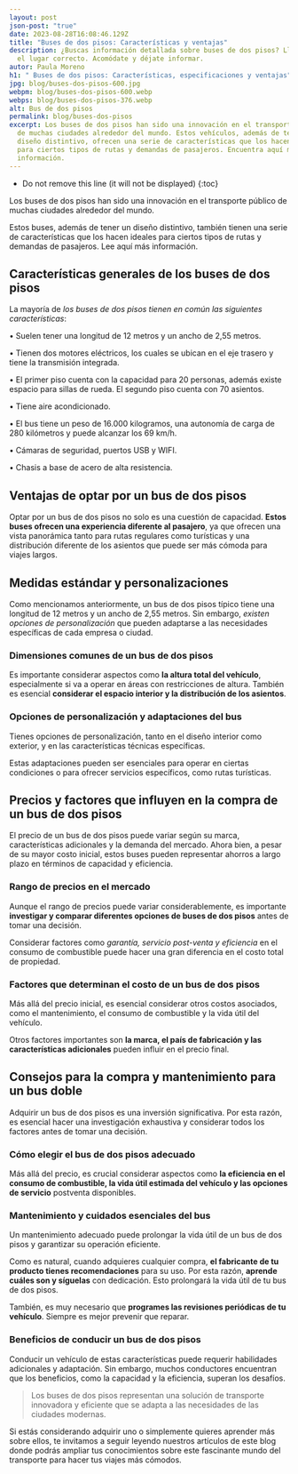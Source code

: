 ```yaml
---
layout: post
json-post: "true"
date: 2023-08-28T16:08:46.129Z
title: "Buses de dos pisos: Características y ventajas"
description: ¿Buscas información detallada sobre buses de dos pisos? Llegaste a
  el lugar correcto. Acomódate y déjate informar.
autor: Paula Moreno
h1: " Buses de dos pisos: Características, especificaciones y ventajas"
jpg: blog/buses-dos-pisos-600.jpg
webpm: blog/buses-dos-pisos-600.webp
webps: blog/buses-dos-pisos-376.webp
alt: Bus de dos pisos
permalink: blog/buses-dos-pisos
excerpt: Los buses de dos pisos han sido una innovación en el transporte público
  de muchas ciudades alrededor del mundo. Estos vehículos, además de tener un
  diseño distintivo, ofrecen una serie de características que los hacen ideales
  para ciertos tipos de rutas y demandas de pasajeros. Encuentra aquí más
  información.
---
```

* Do not remove this line (it will not be displayed)
  {:toc}

Los buses de dos pisos han sido una innovación en el transporte público de muchas ciudades alrededor del mundo. 

Estos buses, además de tener un diseño distintivo, también tienen una serie de características que los hacen ideales para ciertos tipos de rutas y demandas de pasajeros. Lee aquí más información.

## Características generales de los buses de dos pisos

L﻿a mayoría de *los buses de dos pisos tienen en común las siguientes características*:

• Suelen tener una longitud de 12 metros y un ancho de 2,55 metros.

• Tienen dos motores eléctricos, los cuales se ubican en el eje trasero y tiene la transmisión integrada.

• El primer piso cuenta con la capacidad para 20 personas, además existe espacio para sillas de rueda. El segundo piso cuenta con 70 asientos. 

• Tiene aire acondicionado.

• El bus tiene un peso de 16.000 kilogramos, una autonomía de carga de 280 kilómetros y puede alcanzar los 69 km/h.

• Cámaras de seguridad, puertos USB y WIFI.

• Chasis a base de acero de alta resistencia.

## Ventajas de optar por un bus de dos pisos

Optar por un bus de dos pisos no solo es una cuestión de capacidad. **Estos buses ofrecen una experiencia diferente al pasajero**, ya que ofrecen una vista panorámica tanto para rutas regulares como turísticas y una distribución diferente de los asientos que puede ser más cómoda para viajes largos.

## Medidas estándar y personalizaciones

Como mencionamos anteriormente, un bus de dos pisos típico tiene una longitud de 12 metros y un ancho de 2,55 metros. Sin embargo, *existen opciones de personalización* que pueden adaptarse a las necesidades específicas de cada empresa o ciudad.

### Dimensiones comunes de un bus de dos pisos

Es importante considerar aspectos como **la altura total del vehículo**, especialmente si va a operar en áreas con restricciones de altura. También es esencial **considerar el espacio interior y la distribución de los asientos**.

### Opciones de personalización y adaptaciones del bus

Tienes opciones de personalización, tanto en el diseño interior como exterior, y en las características técnicas específicas.

Estas adaptaciones pueden ser esenciales para operar en ciertas condiciones o para ofrecer servicios específicos, como rutas turísticas.

## Precios y factores que influyen en la compra de un bus de dos pisos

El precio de un bus de dos pisos puede variar según su marca, características adicionales y la demanda del mercado. Ahora bien, a pesar de su mayor costo inicial, estos buses pueden representar ahorros a largo plazo en términos de capacidad y eficiencia.

### Rango de precios en el mercado

Aunque el rango de precios puede variar considerablemente, es importante **investigar y comparar diferentes opciones de buses de dos pisos** antes de tomar una decisión.

Considerar factores como *garantía, servicio post-venta y eficiencia* en el consumo de combustible puede hacer una gran diferencia en el costo total de propiedad.

### Factores que determinan el costo de un bus de dos pisos

Más allá del precio inicial, es esencial considerar otros costos asociados, como el mantenimiento, el consumo de combustible y la vida útil del vehículo.

Otros factores importantes son **la marca, el país de fabricación y las características adicionales** pueden influir en el precio final.

## Consejos para la compra y mantenimiento para un bus doble

Adquirir un bus de dos pisos es una inversión significativa. Por esta razón, es esencial hacer una investigación exhaustiva y considerar todos los factores antes de tomar una decisión.

### Cómo elegir el bus de dos pisos adecuado

Más allá del precio, es crucial considerar aspectos como **la eficiencia en el consumo de combustible, la vida útil estimada del vehículo y las opciones de servicio** postventa disponibles.

### Mantenimiento y cuidados esenciales del bus

Un mantenimiento adecuado puede prolongar la vida útil de un bus de dos pisos y garantizar su operación eficiente.

Como es natural, cuando adquieres cualquier compra, **el fabricante de tu producto tienes recomendaciones** para su uso. Por esta razón, **aprende cuáles son y síguelas** con dedicación. Esto prolongará la vida útil de tu bus de dos pisos.

T﻿ambién, es muy necesario que **programes las revisiones periódicas de tu vehículo**. Siempre es mejor prevenir que reparar.

### Beneficios de conducir un bus de dos pisos

Conducir un vehículo de estas características puede requerir habilidades adicionales y adaptación. Sin embargo, muchos conductores encuentran que los beneficios, como la capacidad y la eficiencia, superan los desafíos.

> Los buses de dos pisos representan una solución de transporte innovadora y eficiente que se adapta a las necesidades de las ciudades modernas.

Si estás considerando adquirir uno o simplemente quieres aprender más sobre ellos, te invitamos a seguir leyendo nuestros artículos de este blog donde podrás ampliar tus conocimientos sobre este fascinante mundo del transporte para hacer tus viajes más cómodos.